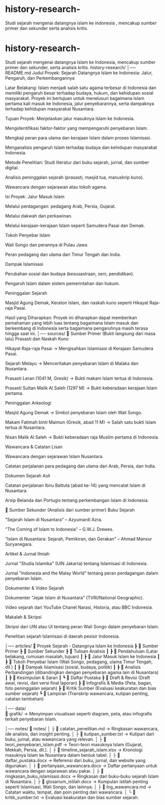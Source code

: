 # history-research-
Studi sejarah mengenai datangnya islam ke indonesia , mencakup sumber primer dan sekunder serta analisis kritis.
# history-research-

Studi sejarah mengenai datangnya Islam ke Indonesia, mencakup sumber primer dan sekunder, serta analisis kritis.
history-research/
│── README.md  Judul Proyek:
Sejarah Datangnya Islam ke Indonesia: Jalur, Pengaruh, dan Perkembangannya

Latar Belakang:
Islam menjadi salah satu agama terbesar di Indonesia dan memiliki pengaruh besar terhadap budaya, hukum, dan kehidupan sosial masyarakat. Proyek ini bertujuan untuk menelusuri bagaimana Islam pertama kali masuk ke Indonesia, jalur penyebarannya, serta dampaknya terhadap kehidupan masyarakat Nusantara.

Tujuan Proyek:
Menjelaskan jalur masuknya Islam ke Indonesia.

Mengidentifikasi faktor-faktor yang mempengaruhi penyebaran Islam.

Mengkaji peran para ulama dan kerajaan Islam dalam proses Islamisasi.

Menganalisis pengaruh Islam terhadap budaya dan kehidupan masyarakat Indonesia.

Metode Penelitian:
Studi literatur dari buku sejarah, jurnal, dan sumber digital.

Analisis peninggalan sejarah (prasasti, masjid tua, manuskrip kuno).

Wawancara dengan sejarawan atau tokoh agama.

Isi Proyek:
Jalur Masuk Islam

Melalui perdagangan: pedagang Arab, Persia, Gujarat.

Melalui dakwah dan perkawinan.

Melalui kerajaan-kerajaan Islam seperti Samudera Pasai dan Demak.

Tokoh Penyebar Islam

Wali Songo dan perannya di Pulau Jawa.

Peran pedagang dan ulama dari Timur Tengah dan India.

Dampak Islamisasi

Perubahan sosial dan budaya (kesusastraan, seni, pendidikan).

Pengaruh Islam dalam sistem pemerintahan dan hukum.

Peninggalan Sejarah

Masjid Agung Demak, Keraton Islam, dan naskah kuno seperti Hikayat Raja-raja Pasai.

Hasil yang Diharapkan:
Proyek ini diharapkan dapat memberikan pemahaman yang lebih luas tentang bagaimana Islam masuk dan berkembang di Indonesia serta bagaimana pengaruhnya masih terasa hingga saat ini.
│── sources/   📂 Sumber Primer (Bukti langsung dari masa lalu)
Prasasti dan Naskah Kuno

Hikayat Raja-raja Pasai → Mengisahkan Islamisasi di Kerajaan Samudera Pasai.

Sejarah Melayu → Menceritakan penyebaran Islam di Malaka dan Nusantara.

Prasasti Leran (1041 M, Gresik) → Bukti makam Islam tertua di Indonesia.

Prasasti Sultan Malik Al Saleh (1297 M) → Bukti keberadaan kerajaan Islam pertama.

Peninggalan Arkeologi

Masjid Agung Demak → Simbol penyebaran Islam oleh Wali Songo.

Makam Fatimah binti Maimun (Gresik, abad 11 M) → Salah satu bukti Islam tertua di Nusantara.

Nisan Malik Al Saleh → Bukti keberadaan raja Muslim pertama di Indonesia.

Wawancara & Catatan Lisan

Wawancara dengan sejarawan Islam Nusantara.

Catatan perjalanan para pedagang dan ulama dari Arab, Persia, dan India.

Dokumen Sejarah Asli

Catatan perjalanan Ibnu Battuta (abad ke-14) yang mencatat Islam di Nusantara.

Arsip Belanda dan Portugis tentang perkembangan Islam di Indonesia.

📂 Sumber Sekunder (Analisis dari sumber primer)
Buku Sejarah

"Sejarah Islam di Nusantara" – Azyumardi Azra.

"The Coming of Islam to Indonesia" – G.W.J. Drewes.

"Islam di Nusantara: Sejarah, Pemikiran, dan Gerakan" – Ahmad Mansur Suryanegara.

Artikel & Jurnal Ilmiah

Jurnal "Studia Islamika" (UIN Jakarta) tentang Islamisasi di Indonesia.

Jurnal "Indonesia and the Malay World" tentang peran perdagangan dalam penyebaran Islam.

Dokumenter & Video Sejarah

Dokumenter "Jejak Islam di Nusantara" (TVRI/National Geographic).

Video sejarah dari YouTube Chanel Narasi, Historia, atau BBC Indonesia.

Makalah & Skripsi

Skripsi dari UIN atau UI tentang peran Wali Songo dalam penyebaran Islam.

Penelitian sejarah Islamisasi di daerah pesisir Indonesia.

│── articles/  📂 Proyek Sejarah - Datangnya Islam ke Indonesia
┣ 📂 Sumber Primer
┣ 📂 Sumber Sekunder
┣ 📂 Tulisan Analisis
┃ ┣ 📄 Pendahuluan (Latar belakang, rumusan masalah, tujuan)
┃ ┣ 📄 Jalur Masuk Islam ke Indonesia
┃ ┣ 📄 Tokoh Penyebar Islam (Wali Songo, pedagang, ulama Timur Tengah, dll.)
┃ ┣ 📄 Dampak Islamisasi (sosial, budaya, politik)
┃ ┣ 📄 Analisis Perbandingan (dibandingkan dengan penyebaran agama lain di Nusantara)
┃ ┣ 📄 Kesimpulan & Saran
┃ ┗ 📄 Daftar Pustaka
┣ 📂 Draft & Revisi (Draft awal, revisi, dan versi final laporan)
┣ 📂 Infografis & Media (Peta, bagan, foto peninggalan sejarah)
┣ 📂 Kritik Sumber (Evaluasi keakuratan dan bias sumber sejarah)
┗ 📂 Lampiran (Transkrip wawancara, kutipan penting, catatan tambahan)

│── data/      
📂 grafik/ → Menyimpan visualisasi seperti diagram, peta, atau infografis terkait penyebaran Islam.

│── notes/     📂 notes/
│ ├ 📄 catatan_penelitian.md → Ringkasan wawancara, ide analisis, dan insight penting.
│ ├ 📄 kutipan_sumber.txt → Kutipan dari buku, jurnal, atau wawancara yang relevan.
│ ├ 📄 teori_penyebaran_islam.pdf → Teori-teori masuknya Islam (Gujarat, Mekkah, Persia, dll.).
│ ├ 📄 timeline_sejarah_islam.xlsx → Kronologi masuknya Islam ke Nusantara dalam bentuk tabel.
│ ├ 📄 daftar_pustaka.docx → Referensi dari buku, jurnal, dan website yang digunakan.
│ ├ 📄 pertanyaan_wawancara.docx → Daftar pertanyaan untuk wawancara dengan sejarawan atau pakar.
│ ├ 📄 ringkasan_buku_islamisasi.docx → Ringkasan dari buku-buku sejarah Islam di Nusantara.
│ ├ 📄 glosarium_istilah.docx → Kumpulan istilah penting seperti Islamisasi, Wali Songo, dan lainnya.
│ ├ 📄 log_wawancara.md → Catatan waktu, tempat, dan poin penting dari wawancara.
│ └ 📄 kritik_sumber.txt → Evaluasi keakuratan dan bias sumber sejarah.


